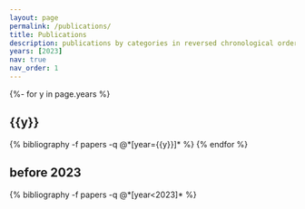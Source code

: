 ```yaml
---
layout: page
permalink: /publications/
title: Publications
description: publications by categories in reversed chronological order. generated by jekyll-scholar.
years: [2023]
nav: true
nav_order: 1
---
```

<!-- _pages/publications.md -->
<div class="publications">

{%- for y in page.years %}
  <h2 class="year">{{y}}</h2>
  {% bibliography -f papers -q @*[year={{y}}]* %}
{% endfor %}

<h2 class="year">before 2023
</h2>
{% bibliography -f papers -q @*[year<2023]* %}

</div>
